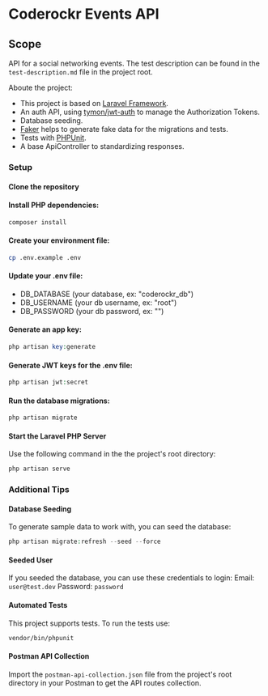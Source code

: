 #  Coderockr Events API

## Scope
API for a social networking events. 
The test description can be found in the `test-description.md` file in the project root.

Aboute the project:
-   This project is based on [Laravel Framework](https://github.com/laravel/laravel).
-   An auth API, using [tymon/jwt-auth](https://github.com/tymondesigns/jwt-auth) to manage the Authorization Tokens.
-   Database seeding.
-   [Faker](https://github.com/fzaninotto/Faker) helps to generate fake data for the migrations and tests.
-   Tests with [PHPUnit](https://laravel.com/docs/5.8/testing).
-   A base ApiController to standardizing responses.

### Setup

#### Clone the repository

#### Install PHP dependencies:
```php
composer install
```

#### Create your environment file:
```bash
cp .env.example .env
```

####  Update your .env file:
-   DB_DATABASE (your database, ex: "coderockr_db")
-   DB_USERNAME (your db username, ex: "root")
-   DB_PASSWORD (your db password, ex: "")

#### Generate an app key:
```php
php artisan key:generate
```

#### Generate JWT keys for the .env file:
```php
php artisan jwt:secret
```

#### Run the database migrations:
```php
php artisan migrate
```

#### Start the Laravel PHP Server
Use the following command in the the project's root directory:
```php
php artisan serve
```

### Additional Tips

#### Database Seeding
To generate sample data to work with, you can seed the database:
```php
php artisan migrate:refresh --seed --force
```

#### Seeded User
If you seeded the database, you can use these credentials to login:
Email: `user@test.dev`
Password: `password`

#### Automated Tests
This project supports tests. To run the tests use:
```bash
vendor/bin/phpunit
```

#### Postman API Collection
Import the `postman-api-collection.json` file from the project's root directory in your Postman to get the API routes collection.
 